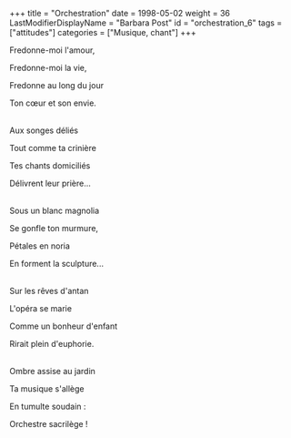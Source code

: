 +++
title = "Orchestration"
date = 1998-05-02
weight = 36
LastModifierDisplayName = "Barbara Post"
id = "orchestration_6"
tags = ["attitudes"]
categories = ["Musique, chant"]
+++

Fredonne-moi l'amour,

Fredonne-moi la vie,

Fredonne au long du jour

Ton cœur et son envie.

 \
Aux songes déliés

Tout comme ta crinière

Tes chants domiciliés

Délivrent leur prière...

 \
Sous un blanc magnolia

Se gonfle ton murmure,

Pétales en noria

En forment la sculpture...

 \
Sur les rêves d'antan

L'opéra se marie

Comme un bonheur d'enfant

Rirait plein d'euphorie.

 \
Ombre assise au jardin

Ta musique s'allège

En tumulte soudain :

Orchestre sacrilège !
